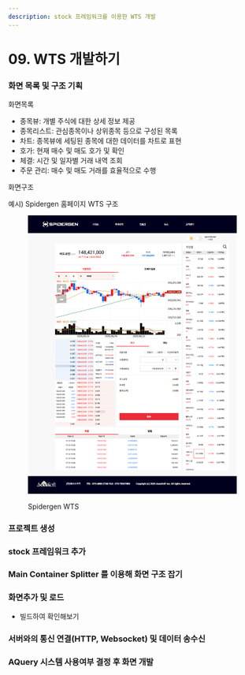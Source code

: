 ```yaml
---
description: stock 프레임워크를 이용한 WTS 개발
---
```


# 09. WTS 개발하기

### 화면 목록 및 구조  기획

화면목록

* 종목뷰: 개별 주식에 대한 상세 정보 제공
* 종목리스트: 관심종목이나 상위종목 등으로 구성된 목록
* 차트: 종목뷰에 세팅된 종목에 대한 데이터를 차트로 표현
* 호가: 현재 매수 및 매도 호가 및 확인
* 체결: 시간 및 일자별 거래 내역 조회
* 주문 관리: 매수 및 매도 거래를 효율적으로 수행

화면구조

예시) Spidergen 홈페이지 WTS 구조

<figure><img src="../.gitbook/assets/spidergenWTS.png" alt=""><figcaption><p>Spidergen WTS</p></figcaption></figure>

### 프로젝트 생성

### stock 프레임워크 추가

### Main Container Splitter 를 이용해 화면 구조 잡기

### 화면추가 및 로드

* 빌드하여 확인해보기

### 서버와의 통신 연결(HTTP, Websocket) 및 데이터 송수신

### AQuery 시스템 사용여부 결정 후 화면 개발
